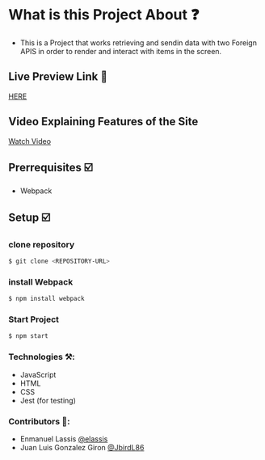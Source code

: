 # What is this Project About ❓
* This is a Project that works retrieving and sendin data with two Foreign APIS in order to render and interact with items in the screen.

## Live Preview Link 👀
[HERE](https://elassis.github.io/module-2-capstone/dist/)

## Video Explaining Features of the Site

[Watch Video](https://drive.google.com/file/d/1-ugp6XQNO4kUDtyqxslmk6QjYmpHex-x/view?usp=sharing)



## Prerrequisites ☑️
* Webpack
## Setup ☑️
### clone repository
```bash
$ git clone <REPOSITORY-URL>
```
### install Webpack
```bash
$ npm install webpack
```
### Start Project
```bash
$ npm start
```
### Technologies ⚒️:
* JavaScript
* HTML
* CSS
* Jest (for testing)
### Contributors 🤝:
* Enmanuel Lassis [@elassis](https://github.com/elassis)
* Juan Luis Gonzalez Giron [@JbirdL86](https://github.com/JbirdL86)
